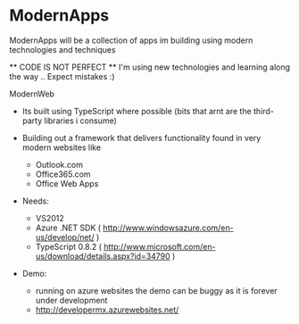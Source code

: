 ModernApps
==========

ModernApps will be a collection of apps im building using modern technologies and techniques

** CODE IS NOT PERFECT ** I'm using new technologies and learning along the way .. Expect mistakes :)


ModernWeb 

  - Its built using TypeScript where possible (bits that arnt are the third-party libraries i consume)

  - Building out a framework that delivers functionality found in very modern websites like
      - Outlook.com
      - Office365.com
      - Office Web Apps
  
  - Needs:
      - VS2012
      - Azure .NET SDK ( http://www.windowsazure.com/en-us/develop/net/ )
      - TypeScript 0.8.2 ( http://www.microsoft.com/en-us/download/details.aspx?id=34790 ) 


  - Demo:
      - running on azure websites the demo can be buggy as it is forever under development 
      - http://developermx.azurewebsites.net/   

